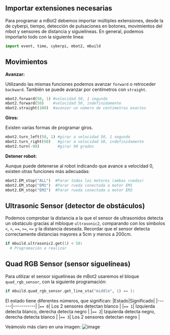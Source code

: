 ## Importar extensiones necesarias

Para programar a mBot2 debemos importar múltiples extensiones, desde la de cyberpi, tiempo, detección de pulsaciones en botones, movimientos del mbot y sensores de distancia y siguielíneas. En general, podemos importarlo todo con la siguiente línea:

```python
import event, time, cyberpi, mbot2, mbuild
```

## Movimientos

**Avanzar:**

Utilizando las mismas funciones podemos avanzar `forward` o retroceder `backward`. También se puede avanzar por centímetros con `straight`.
```python
mbot2.forward(50, 1) #velocidad 50, 1 segundo
mbot2.forward(50)    #velocidad 50, indefinidamente
mbot2.straight(100)  #avanzar un número de centímetros exactos
```

**Giros:**

Existen varias formas de programar giros.
```python
mbot2.turn_left(50, 1) #girar a velocidad 50, 1 segundo
mbot2.turn_right(50)   #girar a velocidad 50, indefinidamente
mbot2.turn(-90)        #girar 90 grados
```

**Detener robot:**

Aunque puede detenerse al robot indicando que avance a velocidad 0, existen otras funciones más adecuadas:
```python
mbot2.EM_stop("ALL")  #Parar todos los motores (ambas ruedas)
mbot2.EM_stop("EM1")  #Parar rueda conectada a motor EM1
mbot2.EM_stop("EM2")  #Parar rueda conectada a motor EM2
```

## Ultrasonic Sensor (detector de obstáculos)

Podemos comprobar la distancia a la que el sensor de ultrasonidos detecta un obstáculo gracias al mbloque `ultrasonic2`, comparando con los símbolos `<`, `>`, `==`, `>=`, `<=` y la distancia deseada. Recordar que el sensor detecta correctamente distancias mayores a 5cm y menos a 200cm.

```python
if mbuild.ultrasonic2.get(1) < 50:
  # Programación a realizar
```

## Quad RGB Sensor (sensor siguelíneas)

Para utilizar el sensor siguelíneas de mBot2 usaremos el bloque `quad_rgb_sensor`, con la siguiente programación:
```python
if mbuild.quad_rgb_sensor.get_line_sta("middle", 1) == 1:
```
El estado tiene diferentes números, que significan:
|Estado|Significado|
|------|-----------|
|`== 0`| Los 2 sensores detectan blanco |
|`== 1`| Izquierda detecta blanco, derecha detecta negro |
|`== 2`| Izquierda detecta negro, derecha detecta blanco |
|`== 3`| Los 2 sensores detectan negro |

Veámoslo más claro en una imagen:
![image](https://github.com/user-attachments/assets/39c763df-835b-4a85-befe-d813fa136b41)
